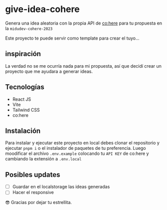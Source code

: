 # give-idea-cohere

Genera una idea aleatoria con la propia API de [co:here](https://cohere.ai/) para tu propuesta en la `midudev-cohere-2023`

Este proyecto te puede servir como template para crear el tuyo...

## inspiración

La verdad no se me ocurría nada para mi propuesta, así que decidí crear un proyecto que me ayudara a generar ideas.

## Tecnologías
- React JS
- Vite
- Tailwind CSS
- co:here

## Instalación

Para instalar y ejecutar este proyecto en local debes clonar el repositorio y ejecutar `pnpm i` o el instalador de paquetes de tu preferencia.
Luego moodificar el archivo `.env.example` colocando tu `API KEY` de co:here y cambiando la extensión a `.env.local`

## Posibles updates
- [ ] Guardar en el localstorage las ideas generadas
- [ ] Hacer el responsive

😎 Gracias por dejar tu estrellita.
